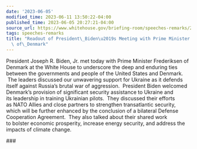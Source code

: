 ```yaml
---
date: '2023-06-05'
modified_time: 2023-06-11 13:50:22-04:00
published_time: 2023-06-05 20:27:21-04:00
source_url: https://www.whitehouse.gov/briefing-room/speeches-remarks/2023/06/05/readout-of-president-bidens-meeting-with-prime-minister-frederiksen-of-denmark/
tags: speeches-remarks
title: "Readout of President\_Biden\u2019s Meeting with Prime Minister Frederiksen\
  \ of\_Denmark"
---
```

 
President Joseph R. Biden, Jr. met today with Prime Minister Frederiksen
of Denmark at the White House to underscore the deep and enduring ties
between the governments and people of the United States and Denmark.
 The leaders discussed our unwavering support for Ukraine as it defends
itself against Russia’s brutal war of aggression.  President Biden
welcomed Denmark’s provision of significant security assistance to
Ukraine and its leadership in training Ukrainian pilots.  They discussed
their efforts as NATO Allies and close partners to strengthen
transatlantic security, which will be further enhanced by the conclusion
of a bilateral Defense Cooperation Agreement.  They also talked about
their shared work to bolster economic prosperity, increase energy
security, and address the impacts of climate change.

\###
